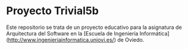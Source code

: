 Proyecto Trivial5b
===================

Este repositorio se trata de un proyecto educativo para la asignatura de Arquitectura del Software en la [Escuela de Ingeniería 
Informática] (http://www.ingenieriainformatica.uniovi.es/) de Oviedo.
